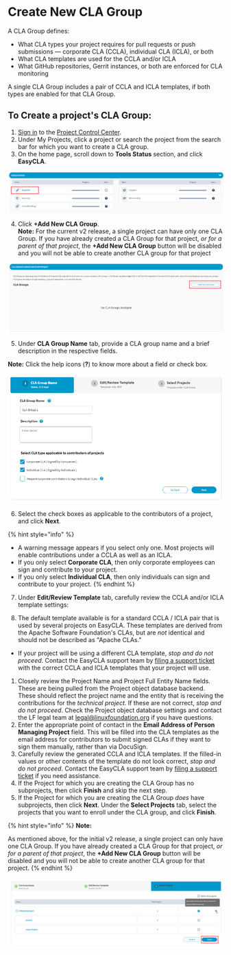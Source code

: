 # Create New CLA Group

A CLA Group defines:

* What CLA types your project requires for pull requests or push submissions — corporate CLA \(CCLA\), individual CLA \(ICLA\), or both
* What CLA templates are used for the CCLA and/or ICLA
* What GitHub repositories, Gerrit instances, or both are enforced for CLA monitoring

A single CLA Group includes a pair of CCLA and ICLA templates, if both types are enabled for that CLA Group.

## To Create a project's CLA Group:

1. [Sign in](sign-in-to-project-control-center.md) to the [Project Control Center](https://projectadmin.lfx.linuxfoundation.org/).
2. Under My Projects, click a project or search the project from the search bar for which you want to create a CLA group.
3. On the home page, scroll down to **Tools Status** section, and click **EasyCLA**.

![Tools Status](../../.gitbook/assets/tools-status-tab.png)

4. Click **+Add New CLA Group**.  
**Note:** For the current v2 release, a single project can have only one CLA Group. If you have already created a CLA Group for that project, _or for a parent of that project_, the **+Add New CLA Group** button will be disabled and you will not be able to create another CLA group for that project

![Add New CLA Group](../../.gitbook/assets/add-new-cla-group%20%281%29.png)

5. Under **CLA Group Name** tab, provide a CLA group name and a brief description in the respective fields.  

**Note:** Click the help icons \(**?**\) to know more about a field or check box.

![](../../.gitbook/assets/cla-group-name%20%281%29.png)

6. Select the check boxes as applicable to the contributors of a project, and click **Next**.

{% hint style="info" %}
* A warning message appears if you select only one. Most projects will enable contributions under a CCLA as well as an ICLA.
* If you only select **Corporate CLA**, then only corporate employees can sign and contribute to your project.
* If you only select **Individual CLA**, then only individuals can sign and contribute to your project.
{% endhint %}

7. Under **Edit/Review Template** tab, carefully review the CCLA and/or ICLA template settings:

8. The default template available is for a standard CCLA / ICLA pair that is used by several projects on EasyCLA. These templates are derived from the Apache Software Foundation's CLAs, but are _not_ identical and should not be described as "Apache CLAs."

* If your project will be using a different CLA template, _stop and do not proceed_. Contact the EasyCLA support team by [filing a support ticket](https://jira.linuxfoundation.org/plugins/servlet/theme/portal/4/create/143) with the correct CCLA and ICLA templates that your project will use.

1. Closely review the Project Name and Project Full Entity Name fields. These are being pulled from the Project object database backend. These should reflect the project name and the entity that is receiving the contributions for the _technical project_. If these are not correct, _stop and do not proceed_. Check the Project object database settings and contact the LF legal team at legal@linuxfoundation.org if you have questions.
2. Enter the appropriate point of contact in the **Email Address of Person Managing Project** field. This will be filled into the CLA templates as the email address for contributors to submit signed CLAs if they want to sign them manually, rather than via DocuSign.
3. Carefully review the generated CCLA and ICLA templates. If the filled-in values or other contents of the template do not look correct, _stop and do not proceed_. Contact the EasyCLA support team by [filing a support ticket](https://jira.linuxfoundation.org/plugins/servlet/theme/portal/4/create/143) if you need assistance.
4. If the Project for which you are creating the CLA Group has no subprojects, then click **Finish** and skip the next step.
5. If the Project for which you are creating the CLA Group _does_ have subprojects, then click **Next**. Under the **Select Projects** tab, select the projects that you want to enroll under the CLA group, and click **Finish**.

{% hint style="info" %}
**Note:**

As mentioned above, for the initial v2 release, a single project can only have one CLA Group. If you have already created a CLA Group for that project, _or for a parent of that project_, the **+Add New CLA Group** button will be disabled and you will not be able to create another CLA group for that project.
{% endhint %}

![Creating CLA Group at Project Group Level](../../.gitbook/assets/creating-cla-group-at-project-group-level.png)

